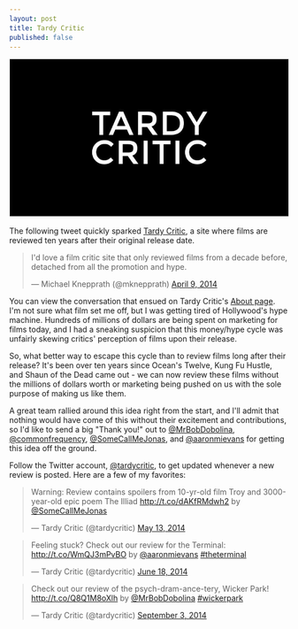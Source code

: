 ```yaml
---
layout: post
title: Tardy Critic
published: false
---
```


<img class="aligncenter" style="border:1px solid #e8e8e8" src="/images/tardycritic.jpg" alt="tardy critic" />

The following tweet quickly sparked [Tardy Critic](http://www.tardycritic.com/), a site where films are reviewed ten years after their original release date.

<blockquote class="twitter-tweet" lang="en"><p>I&#39;d love a film critic site that only reviewed films from a decade before, detached from all the promotion and hype.</p>&mdash; Michael Knepprath (@mknepprath) <a href="https://twitter.com/mknepprath/status/453925343322071042">April 9, 2014</a></blockquote>

You can view the conversation that ensued on Tardy Critic's [About page](http://tardycritic.com/about/). I'm not sure what film set me off, but I was getting tired of Hollywood's hype machine. Hundreds of millions of dollars are being spent on marketing for films today, and I had a sneaking suspicion that this money/hype cycle was unfairly skewing critics' perception of films upon their release.

So, what better way to escape this cycle than to review films long after their release? It's been over ten years since Ocean's Twelve, Kung Fu Hustle, and Shaun of the Dead came out - we can now review these films without the millions of dollars worth or marketing being pushed on us with the sole purpose of making us like them.

A great team rallied around this idea right from the start, and I'll admit that nothing would have come of this without their excitement and contributions, so I'd like to send a big "Thank you!" out to [@MrBobDobolina](http://twitter.com/mrbobdobolina), [@commonfrequency](http://twitter.com/commonfrequency), [@SomeCallMeJonas](http://twitter.com/somecallmejonas), and [@aaronmievans](http://twitter.com/aaronmievans) for getting this idea off the ground.

Follow the Twitter account, [@tardycritic](http://twitter.com/tardycritic), to get updated whenever a new review is posted. Here are a few of my favorites:

<blockquote class="twitter-tweet" lang="en"><p>Warning: Review contains spoilers from 10-yr-old film Troy and 3000-year-old epic poem The Illiad <a href="http://t.co/dAKfRMdwh2">http://t.co/dAKfRMdwh2</a> by <a href="https://twitter.com/SomeCallMeJonas">@SomeCallMeJonas</a></p>&mdash; Tardy Critic (@tardycritic) <a href="https://twitter.com/tardycritic/status/466214418619965440">May 13, 2014</a></blockquote>

<blockquote class="twitter-tweet" lang="en"><p>Feeling stuck? Check out our review for the Terminal: <a href="http://t.co/WmQJ3mPvBO">http://t.co/WmQJ3mPvBO</a> by <a href="https://twitter.com/aaronmievans">@aaronmievans</a> <a href="https://twitter.com/hashtag/theterminal?src=hash">#theterminal</a></p>&mdash; Tardy Critic (@tardycritic) <a href="https://twitter.com/tardycritic/status/479314701189251072">June 18, 2014</a></blockquote>

<blockquote class="twitter-tweet" lang="en"><p>Check out our review of the psych-dram-ance-tery, Wicker Park! <a href="http://t.co/Q8Q1M8oXlh">http://t.co/Q8Q1M8oXlh</a> by <a href="https://twitter.com/MrBobDobolina">@MrBobDobolina</a> <a href="https://twitter.com/hashtag/wickerpark?src=hash">#wickerpark</a></p>&mdash; Tardy Critic (@tardycritic) <a href="https://twitter.com/tardycritic/status/507281846778863617">September 3, 2014</a></blockquote>

<!--<div class="button"><a href="http://www.twitter.com/tardycritic/">Tardy Critic on Twitter →</a></div>-->